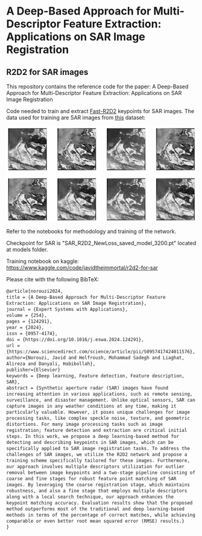 # A Deep-Based Approach for Multi-Descriptor Feature Extraction: Applications on SAR Image Registration #



R2D2 for SAR images
-----------------
This repository contains the reference code for the paper: A Deep-Based Approach for Multi-Descriptor Feature Extraction: Applications on SAR Image Registration


Code needed to train and extract [Fast-R2D2](https://github.com/naver/r2d2) keypoints for SAR images. The data used for training are SAR images from [this](https://www.kaggle.com/datasets/javidtheimmortal/sar-patches) dataset:

![title](misc/sar_samples.png)


Refer to the notebooks for methodology and training of the network.

Checkpoint for SAR is "SAR_R2D2_NewLoss_saved_model_3200.pt" located at models folder.

Training notebook on kaggle: https://www.kaggle.com/code/javidtheimmortal/r2d2-for-sar


Please cite with the following BibTeX:

```
@article{norouzi2024,
title = {A Deep-Based Approach for Multi-Descriptor Feature Extraction: Applications on SAR Image Registration},
journal = {Expert Systems with Applications},
volume = {254},
pages = {124291},
year = {2024},
issn = {0957-4174},
doi = {https://doi.org/10.1016/j.eswa.2024.124291},
url = {https://www.sciencedirect.com/science/article/pii/S0957417424011576},
author={Norouzi, Javid and Helfroush, Mohammad Sadegh and Liaghat, Alireza and Danyali, Habibollah},
publisher={Elsevier}
keywords = {Deep learning, Feature detection, Feature description, SAR},
abstract = {Synthetic aperture radar (SAR) images have found increasing attention in various applications, such as remote sensing, surveillance, and disaster management. Unlike optical sensors, SAR can capture images in any weather conditions at any time, making it particularly valuable. However, it poses unique challenges for image processing tasks, like complex speckle noise, texture, and geometric distortions. For many image processing tasks such as image registration; feature detection and extraction are critical initial steps. In this work, we propose a deep learning-based method for detecting and describing keypoints in SAR images, which can be specifically applied to SAR image registration tasks. To address the challenges of SAR images, we utilize the R2D2 network and propose a training scheme specifically tailored for these images. Furthermore, our approach involves multiple descriptors utilization for outlier removal between image keypoints and a two-stage pipeline consisting of coarse and fine stages for robust feature point matching of SAR images. By leveraging the coarse registration stage, which maintains robustness, and also a fine stage that employs multiple descriptors along with a local search technique, our approach enhances the keypoint matching accuracy. Evaluation results show that the proposed method outperforms most of the traditional and deep learning-based methods in terms of the percentage of correct matches, while achieving comparable or even better root mean squared error (RMSE) results.}
}
```
